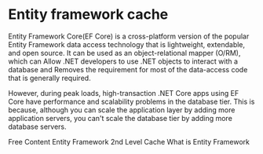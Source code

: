 # Entity framework cache

Entity Framework Core(EF Core) is a cross-platform version of the popular Entity Framework data access technology that is lightweight, extendable, and open source.
It can be used as an object-relational mapper (O/RM), which can Allow .NET developers to use .NET objects to interact with a database and Removes the requirement for most of the data-access code that is generally required.

However, during peak loads, high-transaction .NET Core apps using EF Core have performance and scalability problems in the database tier. This is because, although you can scale the application layer by adding more application servers, you can't scale the database tier by adding more database servers.

<ResourceGroupTitle>Free Content</ResourceGroupTitle>
<BadgeLink colorScheme='yellow' badgeText='Read' href='https://www.gridgain.com/docs/latest/developers-guide/net-specific/net-entity-framework-cache'>Entity Framework 2nd Level Cache</BadgeLink>
<BadgeLink badgeText='Watch' href='https://www.youtube.com/watch?v=Z7713GBhi4k'>What is Entity Framework</BadgeLink>